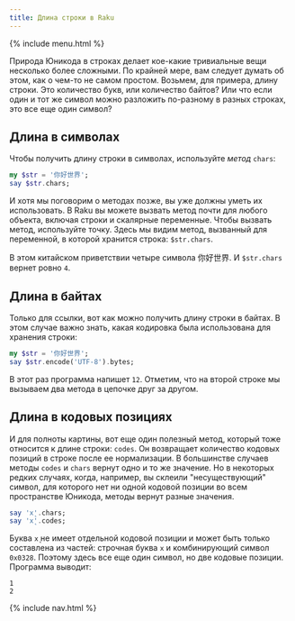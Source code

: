 ```yaml
---
title: Длина строки в Raku
---
```


{% include menu.html %}

Природа Юникода в строках делает кое-какие тривиальные вещи несколько более
сложными. По крайней мере, вам следует думать об этом, как о чем-то не самом
простом. Возьмем, для примера, длину строки. Это количество букв, или количество
байтов? Или что если один и тот же символ можно разложить по-разному в разных
строках, это все еще один символ?

## Длина в символах

Чтобы получить длину строки в символах, используйте _метод_ `chars`:

```raku
my $str = '你好世界';
say $str.chars;
```

И хотя мы поговорим о методах позже, вы уже должны уметь их использовать. В Raku
вы можете вызвать метод почти для любого объекта, включая строки и скалярные
переменные. Чтобы вызвать метод, используйте точку. Здесь мы видим метод,
вызванный для переменной, в которой хранится строка: `$str.chars`.

В этом китайском приветствии четыре символа 你好世界. И `$str.chars` вернет
ровно `4`.

## Длина в байтах

Только для ссылки, вот как можно получить длину строки в байтах. В этом случае
важно знать, какая кодировка была использована для хранения строки:

```raku
my $str = '你好世界';
say $str.encode('UTF-8').bytes;
```

В этот раз программа напишет `12`. Отметим, что на второй строке мы вызываем два
метода в цепочке друг за другом.

## Длина в кодовых позициях

И для полноты картины, вот еще один полезный метод, который тоже относится к
длине строки: `codes`. Он возвращает количество кодовых позиций в строке после
ее нормализации. В большинстве случаев методы `codes` и `chars` вернут одно и то
же значение. Но в некоторых редких случаях, когда, например, вы склеили
"несуществующий" символ, для которого нет ни одной кодовой позиции во всем
пространстве Юникода, методы вернут разные значения.

```raku
say 'x̨'.chars;
say 'x̨'.codes;
```

Буква `x̨` не имеет отдельной кодовой позиции и может быть только составлена из
частей: строчная буква `x` и комбинирующий символ `0x0328`. Поэтому здесь все
еще один символ, но две кодовые позиции. Программа выводит:

```
1
2
```

{% include nav.html %}
